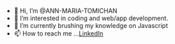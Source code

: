 - 👋 Hi, I’m @ANN-MARIA-TOMICHAN
- 👀 I’m interested in coding and web/app development.
- 🌱 I’m currently brushing my knowledge on Javascript
- 📫 How to reach me ...<a href="https://www.linkedin.com/in/ann-maria-tomichan-1a635b255">LinkedIn</a>
<!---
ANN-MARIA-TOMICHAN/ANN-MARIA-TOMICHAN is a ✨ special ✨ repository because its `README.md` (this file) appears on your GitHub profile.
You can click the Preview link to take a look at your changes.
--->
